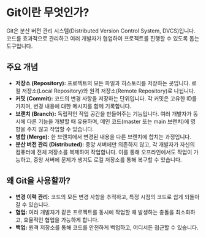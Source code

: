 # Git이란 무엇인가?

Git은 분산 버전 관리 시스템(Distributed Version Control System, DVCS)입니다. 코드를 효과적으로 관리하고 여러 개발자가 협업하여 프로젝트를 진행할 수 있도록 돕는 도구입니다.

## 주요 개념

*   **저장소 (Repository):** 프로젝트의 모든 파일과 히스토리를 저장하는 곳입니다. 로컬 저장소(Local Repository)와 원격 저장소(Remote Repository)로 나뉩니다.
*   **커밋 (Commit):** 코드의 변경 사항을 저장하는 단위입니다. 각 커밋은 고유한 ID를 가지며, 변경 내용에 대한 메시지를 함께 기록합니다.
*   **브랜치 (Branch):** 독립적인 작업 공간을 만들어주는 기능입니다. 여러 개발자가 동시에 다른 기능을 개발할 때 유용하며, 메인 코드(master 또는 main 브랜치)에 영향을 주지 않고 작업할 수 있습니다.
*   **병합 (Merge):** 한 브랜치에서 변경된 내용을 다른 브랜치에 합치는 과정입니다.
*   **분산 버전 관리 (Distributed):** 중앙 서버에만 의존하지 않고, 각 개발자가 자신의 컴퓨터에 전체 저장소를 복제하여 작업합니다. 이를 통해 오프라인에서도 작업이 가능하고, 중앙 서버에 문제가 생겨도 로컬 저장소를 통해 복구할 수 있습니다.

## 왜 Git을 사용할까?

*   **변경 이력 관리:** 코드의 모든 변경 사항을 추적하고, 특정 시점의 코드로 쉽게 되돌아갈 수 있습니다.
*   **협업:** 여러 개발자가 같은 프로젝트를 동시에 작업할 때 발생하는 충돌을 최소화하고, 효율적인 협업을 가능하게 합니다.
*   **백업:** 원격 저장소를 통해 코드를 안전하게 백업하고, 어디서든 접근할 수 있습니다.